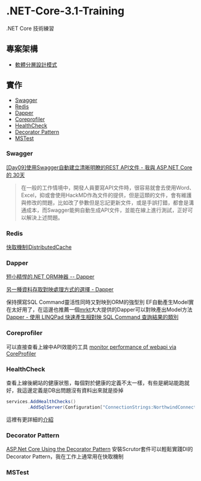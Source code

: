 # .NET-Core-3.1-Training
.NET Core 技術練習

## 專案架構
 - [軟體分層設計模式](https://raychiutw.github.io/2019/%E9%9A%A8%E6%89%8B-Design-Pattern-2-%E8%BB%9F%E9%AB%94%E5%88%86%E5%B1%A4%E8%A8%AD%E8%A8%88%E6%A8%A1%E5%BC%8F-Software-Layered-Architecture-Pattern/)

## 實作
 - [Swagger](#swagger)
 - [Redis](#redis)
 - [Dapper](#dapper)
 - [Coreprofiler](#coreprofiler)
 - [HealthCheck](#healthcheck)
 - [Decorator Pattern](#decorator-pattern)
 - [MSTest](#mstest)
 ### Swagger
 [[Day09]使用Swagger自動建立清晰明瞭的REST API文件 - 我與 ASP.NET Core 的 30天](https://ithelp.ithome.com.tw/articles/10242295)
 > 在一般的工作情境中，開發人員要寫API文件時，很容易就會去使用Word、Excel，抑或會使用HackMD作為文件的提供，但是這類的文件，會有維護與修改的問題，比如改了參數但是忘記更新文件，或是手誤打錯，都會是溝通成本，而Swagger能夠自動生成API文件，並能在線上進行測試，正好可以解決上述問題。
 
 ### Redis
 [快取機制IDistributedCache](https://johncode-1.gitbook.io/.net-core/kuai-qu-ji-zhi-idistributedcache)
 
 ### Dapper
 [短小精悍的.NET ORM神器 -- Dapper](https://blog.darkthread.net/blog/dapper/)
 
 [另一種資料存取對映處理方式的選擇 - Dapper](https://kevintsengtw.blogspot.com/2015/09/dapper.html)
 
 保持撰寫SQL Command靈活性同時又對映到ORM的強型別
 EF自動產生Model實在太好用了，在這邊也推薦一個[mrkt](https://kevintsengtw.blogspot.com)大大提供的Dapper可以對映產出Model方法
[Dapper - 使用 LINQPad 快速產生相對映 SQL Command 查詢結果的類別](https://kevintsengtw.blogspot.com/2015/10/dapper-linqpad-sql-command.html)
 ### Coreprofiler
 可以直接查看上線中API效能的工具
[monitor performance of webapi via CoreProfiler](https://dotblogs.com.tw/ricochen/2018/04/02/023518)

 ### HealthCheck
 查看上線後網站的健康狀態，每個對於健康的定義不太一樣，有些是網站能跑就好，我這邊定義是DB出問題沒有資料出來就是掛掉
```cs
services.AddHealthChecks()
        .AddSqlServer(Configuration["ConnectionStrings:NorthwindConnection"]);
```
這裡有更詳細的[介紹](https://marcus116.blogspot.com/2019/05/how-to-setup-netcore-aspnet-core-health-check.html)
 
 ### Decorator Pattern
 [ASP.Net Core Using the Decorator Pattern](https://adamstorr.azurewebsites.net/blog/beyond-basics-aspnetcore-using-the-decorator-pattern)
 安裝Scrutor套件可以輕鬆實踐DI的Decorator Pattern，我在工作上通常用在快取機制
 
 ### MSTest
